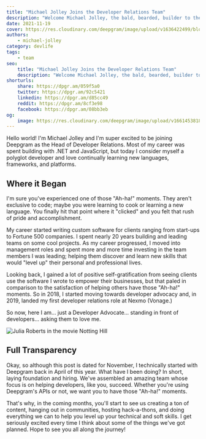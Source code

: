 ```yaml
---
title: "Michael Jolley Joins the Developer Relations Team"
description: "Welcome Michael Jolley, the bald, bearded, builder to the Deepgram Developer Relations team."
date: 2021-11-19
cover: https://res.cloudinary.com/deepgram/image/upload/v1636422499/blog/2021/11/michael-jolley-joins-deepgram/birmingham-city-scape.jpg
authors:
    - michael-jolley
category: devlife
tags:
    - team
seo:
    title: "Michael Jolley Joins the Developer Relations Team"
    description: "Welcome Michael Jolley, the bald, bearded, builder to the Deepgram Developer Relations team."
shorturls:
    share: https://dpgr.am/059f5a0
    twitter: https://dpgr.am/92c5421
    linkedin: https://dpgr.am/d85cc49
    reddit: https://dpgr.am/8cf3e98
    facebook: https://dpgr.am/08bb3eb
og:
    image: https://res.cloudinary.com/deepgram/image/upload/v1661453818/blog/michael-jolley-joins-deepgram/ograph.png
---
```


Hello world! I'm Michael Jolley and I'm super excited to be joining Deepgram as
the Head of Developer Relations. Most of my career was spent building with .NET
and JavaScript, but today I consider myself a polyglot developer and love
continually learning new languages, frameworks, and platforms.

## Where it Began

I'm sure you've experienced one of those "Ah-ha!" moments. They aren't exclusive
to code; maybe you were learning to cook or learning a new language. You finally
hit that point where it "clicked" and you felt that rush of pride and
accomplishment.

My career started writing custom software for clients ranging from start-ups to
Fortune 500 companies. I spent nearly 20 years building and leading
teams on some cool projects. As my career progressed, I moved into
management roles and spent more and more time investing in the team members I
was leading; helping them discover and learn new skills that would "level up"
their personal and professional lives.

Looking back, I gained a lot of positive self-gratification from
seeing clients use the software I wrote to empower their businesses, but that paled
in comparison to the satisfaction of helping others have those "Ah-ha!" moments.
So in 2018, I started moving towards developer advocacy and, in 2019, landed my
first developer relations role at Nexmo (Vonage.)

So now, here I am... just a Developer Advocate... standing in front of
developers... asking them to love me.

![Julia Roberts in the movie Notting Hill](https://res.cloudinary.com/deepgram/image/upload/v1636427833/blog/2021/11/michael-jolley-joins-deepgram/justagirl.png)

## Full Transparency

Okay, so although this post is dated for November, I technically started with
Deepgram back in April of this year. What have I been doing? In short, laying
foundation and hiring. We've assembled an amazing team whose focus is on helping
developers, like you, succeed. Whether you're using Deepgram's APIs or not, we
want you to have those "Ah-ha!" moments.

That's why, in the coming months, you'll start to see us creating a ton of
content, hanging out in communities, hosting hack-a-thons, and doing everything
we can to help you level up your technical and soft skills. I get seriously
excited every time I think about some of the things we've got planned. Hope to
see you all along the journey!

        